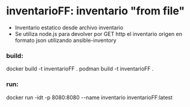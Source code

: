 # inventarioFF: inventario "from file"
- Inventario estatico desde archivo inventario
- Se utiliza node.js para devolver por GET http el inventario origen en formato json utilizando ansible-inventory

### build:

docker build -t inventarioFF .
podman build -t inventarioFF .

### run:

docker run -idt -p 8080:8080 --name inventario inventarioFF:latest

